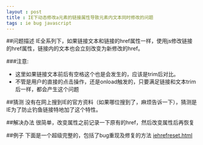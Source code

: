 ```yaml
---
layout : post 
title : IE下动态修改a元素的链接属性导致元素内文本同时修改的问题
tags : ie bug javascript
---
```


##问题描述
IE全系列下，如果链接文本和链接的href属性一样，使用js修改链接的href属性，链接内的文本也会立刻改变为新修改的href。

###注意:
* 这里如果链接文本前后有空格这个也是会发生的，应该是trim后对比。
* 不管是用户的直接的点击操作，还是onload触发的，只要满足链接和文本trim后一样，都会产生这个问题


##猜测
没有在网上搜到IE的官方资料（如果哪位搜到了，麻烦告诉一下），猜测是IE为了防止钓鱼链接特地加了这个特性。

##解决办法
很简单，改变属性之前记录一下原有的href，然后改变属性后再恢复


##例子
下面是一个超级完整的，包括了bug重现及修复的方法
[iehrefreset.html](/demos/1357799891454_iehrefreset.html)
